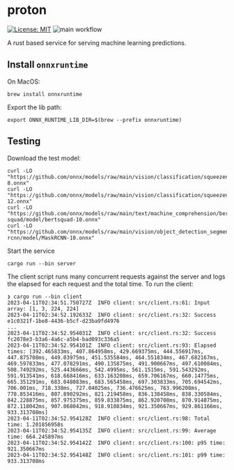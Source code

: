 # proton

[![License: MIT](https://img.shields.io/badge/License-MIT-yellow.svg)](https://opensource.org/licenses/MIT)
![main workflow](https://github.com/martinabeleda/proton/actions/workflows/rust.yml/badge.svg)

A rust based service for serving machine learning predictions.

## Install `onnxruntime`

On MacOS:

```shell
brew install onnxruntime
```

Export the lib path:

```shell
export ONNX_RUNTIME_LIB_DIR=$(brew --prefix onnxruntime)
```

## Testing

Download the test model:

```shell
curl -LO "https://github.com/onnx/models/raw/main/vision/classification/squeezenet/model/squeezenet1.0-8.onnx"
curl -LO "https://github.com/onnx/models/raw/main/vision/classification/squeezenet/model/squeezenet1.0-12.onnx"
curl -LO "https://github.com/onnx/models/raw/main/text/machine_comprehension/bert-squad/model/bertsquad-10.onnx"
curl -LO "https://github.com/onnx/models/raw/main/vision/object_detection_segmentation/mask-rcnn/model/MaskRCNN-10.onnx"
```

Start the service

```shell
cargo run --bin server
```

The client script runs many concurrent requests against the server and logs the elapsed for each
request and the total time. To run the client:

```shell
❯ cargo run --bin client
2023-04-11T02:34:51.750727Z  INFO client: src/client.rs:61: Input array: [1, 3, 224, 224]
2023-04-11T02:34:52.192633Z  INFO client: src/client.rs:32: Success e1c0321f-1be8-4436-b5cf-d23ba9fd4976
...
2023-04-11T02:34:52.954031Z  INFO client: src/client.rs:32: Success fc2078e3-b3a6-4a6c-a5b4-bad093c336a5
2023-04-11T02:34:52.954101Z  INFO client: src/client.rs:93: Elapsed times: [392.465833ms, 407.864958ms, 429.669375ms, 444.556917ms, 447.875708ms, 449.03975ms, 451.535584ms, 464.551834ms, 467.682167ms, 469.597833ms, 477.078291ms, 490.135875ms, 491.900667ms, 497.610084ms, 508.749292ms, 525.443666ms, 542.4995ms, 561.1515ms, 591.543292ms, 591.913541ms, 618.668416ms, 633.163208ms, 659.706167ms, 660.14775ms, 665.351291ms, 683.048083ms, 683.565458ms, 697.303833ms, 705.694542ms, 706.001ms, 718.338ms, 727.04025ms, 736.476625ms, 763.996208ms, 770.853416ms, 807.890292ms, 821.219458ms, 836.138458ms, 838.330584ms, 842.228875ms, 857.975375ms, 859.833875ms, 862.920708ms, 870.914875ms, 872.118042ms, 907.068042ms, 918.910834ms, 921.350667ms, 929.861166ms, 933.313708ms]
2023-04-11T02:34:52.954128Z  INFO client: src/client.rs:98: Total time: 1.201856958s
2023-04-11T02:34:52.954135Z  INFO client: src/client.rs:99: Average time: 664.245897ms
2023-04-11T02:34:52.954142Z  INFO client: src/client.rs:100: p95 time: 921.350667ms
2023-04-11T02:34:52.954148Z  INFO client: src/client.rs:101: p99 time: 933.313708ms
```
